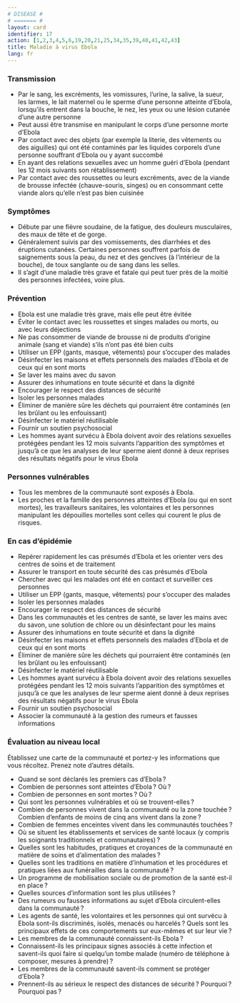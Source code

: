 ```yaml
---
# DISEASE #
# ======= #
layout: card
identifier: 17
action: [1,2,3,4,5,6,19,20,21,25,34,35,39,40,41,42,43]
title: Maladie à virus Ebola
lang: fr
---
```


### Transmission

- Par le sang, les excréments, les vomissures, l’urine, la salive, la sueur, les larmes, le lait maternel ou le sperme d’une personne atteinte d’Ebola, lorsqu’ils entrent dans la bouche, le nez, les yeux ou une lésion cutanée d’une autre personne
- Peut aussi être transmise en manipulant le corps d’une personne morte d’Ebola
- Par contact avec des objets (par exemple la literie, des vêtements ou des aiguilles) qui ont été contaminés par les liquides corporels d’une personne souffrant d’Ebola ou y ayant succombé
- En ayant des relations sexuelles avec un homme guéri d’Ebola (pendant les 12 mois suivants son rétablissement)
- Par contact avec des roussettes ou leurs excréments, avec de la viande de brousse infectée (chauve-souris, singes) ou en consommant cette viande alors qu’elle n’est pas bien cuisinée

### Symptômes

- Débute par une fièvre soudaine, de la fatigue, des douleurs musculaires, des maux de tête et de gorge.
- Généralement suivis par des vomissements, des diarrhées et des éruptions cutanées. Certaines personnes souffrent parfois de saignements sous la peau, du nez et des gencives (à l’intérieur de la bouche), de toux sanglante ou de sang dans les selles.
- Il s’agit d’une maladie très grave et fatale qui peut tuer près de la moitié des personnes infectées, voire plus.

### Prévention

- Ebola est une maladie très grave, mais elle peut être évitée
-	Éviter le contact avec les roussettes et singes malades ou morts, ou avec leurs déjections
-	Ne pas consommer de viande de brousse ni de produits d’origine animale (sang et viande) s’ils n’ont pas été bien cuits
-	Utiliser un EPP (gants, masque, vêtements) pour s’occuper des malades
- Désinfecter les maisons et effets personnels des malades d’Ebola et de ceux qui en sont morts
- Se laver les mains avec du savon
- Assurer des inhumations en toute sécurité et dans la dignité
-	Encourager le respect des distances de sécurité
- Isoler les personnes malades
-	Éliminer de manière sûre les déchets qui pourraient être contaminés (en les brûlant ou les enfouissant)
- Désinfecter le matériel réutilisable
-	Fournir un soutien psychosocial
-	Les hommes ayant survécu à Ebola doivent avoir des relations sexuelles protégées pendant les 12 mois suivants l’apparition des symptômes et jusqu’à ce que les analyses de leur sperme aient donné à deux reprises des résultats négatifs pour le virus Ebola

### Personnes vulnérables

- Tous les membres de la communauté sont exposés à Ebola.
- Les proches et la famille des personnes atteintes d’Ebola (ou qui en sont mortes), les travailleurs sanitaires, les volontaires et les personnes manipulant les dépouilles mortelles sont celles qui courent le plus de risques.

### En cas d’épidémie

-	Repérer rapidement les cas présumés d’Ebola et les orienter vers des centres de soins et de traitement
-	Assurer le transport en toute sécurité des cas présumés d’Ebola
- Chercher avec qui les malades ont été en contact et surveiller ces personnes
-	Utiliser un EPP (gants, masque, vêtements) pour s’occuper des malades
- Isoler les personnes malades
-	Encourager le respect des distances de sécurité
- Dans les communautés et les centres de santé, se laver les mains avec du savon, une solution de chlore ou un désinfectant pour les mains
-	Assurer des inhumations en toute sécurité et dans la dignité
- Désinfecter les maisons et effets personnels des malades d’Ebola et de ceux qui en sont morts
- Éliminer de manière sûre les déchets qui pourraient être contaminés (en les brûlant ou les enfouissant)
- Désinfecter le matériel réutilisable
-	Les hommes ayant survécu à Ebola doivent avoir des relations sexuelles protégées pendant les 12 mois suivants l’apparition des symptômes et jusqu’à ce que les analyses de leur sperme aient donné à deux reprises des résultats négatifs pour le virus Ebola
- Fournir un soutien psychosocial
-	Associer la communauté à la gestion des rumeurs et fausses informations

### Évaluation au niveau local

Établissez une carte de la communauté et portez-y les informations que vous récoltez. Prenez note d’autres détails.

- Quand se sont déclarés les premiers cas d’Ebola ?
- Combien de personnes sont atteintes d’Ebola ? Où ?
-	Combien de personnes en sont mortes ? Où ?
- Qui sont les personnes vulnérables et où se trouvent-elles ?
-	Combien de personnes vivent dans la communauté ou la zone touchée ? Combien d’enfants de moins de cinq ans vivent dans la zone ?
-	Combien de femmes enceintes vivent dans les communautés touchées ?
- Où se situent les établissements et services de santé locaux (y compris les soignants traditionnels et communautaires) ?
- Quelles sont les habitudes, pratiques et croyances de la communauté en matière de soins et d’alimentation des malades ?  
-	Quelles sont les traditions en matière d’inhumation et les procédures et pratiques liées aux funérailles dans la communauté ?
- Un programme de mobilisation sociale ou de promotion de la santé est-il en place ?
- Quelles sources d’information sont les plus utilisées ?
- Des rumeurs ou fausses informations au sujet d’Ebola circulent-elles dans la communauté ?
- Les agents de santé, les volontaires et les personnes qui ont survécu à Ebola sont-ils discriminés, isolés, menacés ou harcelés ? Quels sont les principaux effets de ces comportements sur eux-mêmes et sur leur vie ?
-	Les membres de la communauté connaissent-ils Ebola ?
- Connaissent-ils les principaux signes associés à cette infection et savent-ils quoi faire si quelqu’un tombe malade (numéro de téléphone à composer, mesures à prendre) ?
-	Les membres de la communauté savent-ils comment se protéger d’Ebola ?
- Prennent-ils au sérieux le respect des distances de sécurité ? Pourquoi ? Pourquoi pas ?

